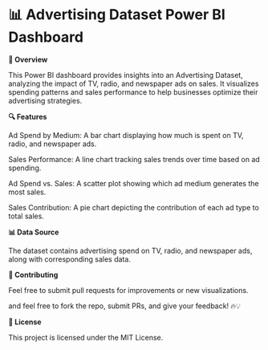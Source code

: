 # 📊 Advertising Dataset Power BI Dashboard

**📌 Overview**

This Power BI dashboard provides insights into an Advertising Dataset, analyzing the impact of TV, radio, and newspaper ads on sales. It visualizes spending patterns and sales performance to help businesses optimize their advertising strategies.

**🔍 Features**

Ad Spend by Medium: A bar chart displaying how much is spent on TV, radio, and newspaper ads.

Sales Performance: A line chart tracking sales trends over time based on ad spending.

Ad Spend vs. Sales: A scatter plot showing which ad medium generates the most sales.

Sales Contribution: A pie chart depicting the contribution of each ad type to total sales.

**📊 Data Source**

The dataset contains advertising spend on TV, radio, and newspaper ads, along with corresponding sales data.

**🤝 Contributing**

Feel free to submit pull requests for improvements or new visualizations.

and feel free to fork the repo, submit PRs, and give your feedback! 🔥💡

**📜 License**

This project is licensed under the MIT License.

